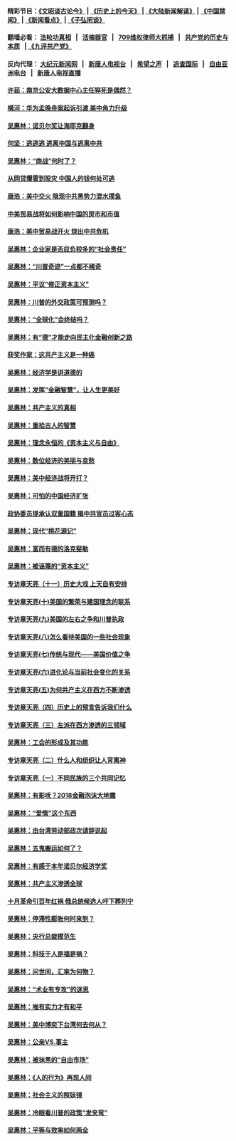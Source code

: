 #### 精彩节目：[《文昭谈古论今》](http://134.209.198.168/wenzhao) | [《历史上的今天》](http://134.209.198.168/today-in-history) | [《大陆新闻解读》](http://134.209.198.168/ntdtv-comedy) | [《中国禁闻》](http://134.209.198.168/ntdtv-news) | [《新闻看点》](http://134.209.198.168/news-insight) | [《子弘闲谈》](http://134.209.198.168/zihongxiantan/) 

  #### 翻墙必看： [法轮功真相](http://134.209.198.168:10000/videos/truth.html) &nbsp;&nbsp;|&nbsp;&nbsp; [活摘器官](http://134.209.198.168:10000/videos/res/Organs/) &nbsp;&nbsp;|&nbsp;&nbsp; [709维权律师大抓捕](http://134.209.198.168:10000/videos/709/) &nbsp;&nbsp;|&nbsp;&nbsp; [共产党的历史与本质](http://134.209.198.168:10000/videos/ccp.html) &nbsp;&nbsp;| [《九评共产党》](http://134.209.198.168:10000/videos/jiuping/) 

#### 反向代理： [大纪元新闻网](http://134.209.198.168:10080/) &nbsp;&nbsp;|&nbsp;&nbsp; [新唐人电视台](http://134.209.198.168:8000/) &nbsp;&nbsp;|&nbsp;&nbsp; [希望之声](http://134.209.198.168:8200/) &nbsp;&nbsp;|&nbsp;&nbsp; [追查国际](http://134.209.198.168:10010/) &nbsp;&nbsp;|&nbsp;&nbsp; [自由亚洲电台](http://134.209.198.168:9800/) &nbsp;&nbsp;|&nbsp;&nbsp; [新唐人电视直播](http://134.209.198.168/) 

#### [许茹：南京公安大数据中心主任猝死是偶然？](../pages/nsc423/n11064744.md?t=03290037) 

#### [横河：华为孟晚舟案起诉引渡 美中角力升级](../pages/nsc423/n11027230.md?t=03290037) 

#### [吴惠林：诺贝尔奖让海耶克翻身](../pages/nsc423/n10890049.md?t=03290037) 

#### [何坚：逃逃逃 逃离中国与逃离中共](../pages/nsc423/n10592891.md?t=03290037) 

#### [吴惠林：“商战”何时了？](../pages/nsc423/n10573558.md?t=03290037) 

#### [从网贷爆雷到股灾 中国人的钱何处可逃](../pages/nsc423/n10572800.md?t=03290037) 

#### [唐浩：美中交火 隐现中共黑势力混水摸鱼](../pages/nsc423/n10544040.md?t=03290037) 

#### [中美贸易战将如何影响中国的房市和币值](../pages/nsc423/n10543697.md?t=03290037) 

#### [唐浩：美中贸易战开火 烧出中共危机](../pages/nsc423/n10540126.md?t=03290037) 

#### [吴惠林：企业家是否应负较多的“社会责任”](../pages/nsc423/n10535022.md?t=03290037) 

#### [吴惠林：“川普奇迹”一点都不稀奇](../pages/nsc423/n10512808.md?t=03290037) 

#### [吴惠林：平议“修正资本主义”](../pages/nsc423/n10495724.md?t=03290037) 

#### [吴惠林：川普的外交政策可预测吗？](../pages/nsc423/n10462387.md?t=03290037) 

#### [吴惠林：“全球化”会终结吗？](../pages/nsc423/n10452838.md?t=03290037) 

#### [吴惠林：有“德”才能走向民主化金融创新之路](../pages/nsc423/n10432292.md?t=03290037) 

#### [获奖作家：这共产主义是一种癌](../pages/nsc423/n10431541.md?t=03290037) 

#### [吴惠林：经济学是讲道德的](../pages/nsc423/n10398014.md?t=03290037) 

#### [吴惠林：发挥“金融智慧”，让人生更美好](../pages/nsc423/n10375019.md?t=03290037) 

#### [吴惠林：共产主义的真相](../pages/nsc423/n10351394.md?t=03290037) 

#### [吴惠林：重拾古人的智慧](../pages/nsc423/n10337691.md?t=03290037) 

#### [吴惠林：理念永恒的《资本主义与自由》](../pages/nsc423/n10316274.md?t=03290037) 

#### [吴惠林：数位经济的美丽与哀愁](../pages/nsc423/n10292946.md?t=03290037) 

#### [吴惠林：美中经济战将开打？](../pages/nsc423/n10258825.md?t=03290037) 

#### [吴惠林：可怕的中国经济扩张](../pages/nsc423/n10219147.md?t=03290037) 

#### [政协委员提承认双重国籍 揭中共官员过客心态](../pages/nsc423/n10208809.md?t=03290037) 

#### [吴惠林：现代“桃花源记”](../pages/nsc423/n10185234.md?t=03290037) 

#### [吴惠林：富而有德的洛克斐勒](../pages/nsc423/n10142264.md?t=03290037) 

#### [吴惠林：被诬蔑的“资本主义”](../pages/nsc423/n10124816.md?t=03290037) 

#### [专访章天亮（十一）历史大戏 上天自有安排](../pages/nsc423/n10094905.md?t=03290037) 

#### [专访章天亮(十)美国的繁荣与建国理念的联系](../pages/nsc423/n10094899.md?t=03290037) 

#### [专访章天亮(九)美国的左右之争和川普执政](../pages/nsc423/n10094889.md?t=03290037) 

#### [专访章天亮(八)怎么看待美国的一些社会现象](../pages/nsc423/n10094857.md?t=03290037) 

#### [专访章天亮(七)传统与现代——美国价值之争](../pages/nsc423/n10093140.md?t=03290037) 

#### [专访章天亮(六)进化论与当前社会变化的关系](../pages/nsc423/n10092036.md?t=03290037) 

#### [专访章天亮(五)为何共产主义在西方不断渗透](../pages/nsc423/n10083620.md?t=03290037) 

#### [专访章天亮（四）历史上的预言告诉我们什么](../pages/nsc423/n10083606.md?t=03290037) 

#### [专访章天亮（三）左派在西方渗透的三领域](../pages/nsc423/n10081115.md?t=03290037) 

#### [吴惠林：工会的形成及其功能](../pages/nsc423/n10080633.md?t=03290037) 

#### [专访章天亮（二）什么人和组织让人背离神](../pages/nsc423/n10076637.md?t=03290037) 

#### [专访章天亮（一）不同民族的三个共同记忆](../pages/nsc423/n10074188.md?t=03290037) 

#### [吴惠林：有影呒？2018金融泡沫大地震](../pages/nsc423/n10040534.md?t=03290037) 

#### [吴惠林：“爱情”这个东西](../pages/nsc423/n10019423.md?t=03290037) 

#### [吴惠林：由台湾劳动部政次请辞说起](../pages/nsc423/n9979679.md?t=03290037) 

#### [吴惠林：五鬼搬运如何了？](../pages/nsc423/n9925338.md?t=03290037) 

#### [吴惠林：有感于本年诺贝尔经济学奖](../pages/nsc423/n9871883.md?t=03290037) 

#### [吴惠林：共产主义渗透全球](../pages/nsc423/n9812748.md?t=03290037) 

#### [十月革命引百年红祸 俄总统候选人吁下葬列宁](../pages/nsc423/n9810182.md?t=03290037) 

#### [吴惠林：停滞性膨胀何时来到？](../pages/nsc423/n9764136.md?t=03290037) 

#### [吴惠林：央行总裁模范生](../pages/nsc423/n9728134.md?t=03290037) 

#### [吴惠林：科技于人是福是祸？](../pages/nsc423/n9672982.md?t=03290037) 

#### [吴惠林：问世间，汇率为何物？](../pages/nsc423/n9621788.md?t=03290037) 

#### [吴惠林：“术业有专攻”的迷思](../pages/nsc423/n9580363.md?t=03290037) 

#### [吴惠林：唯有实力才有和平](../pages/nsc423/n9529599.md?t=03290037) 

#### [吴惠林：美中博奕下台湾何去何从？](../pages/nsc423/n9483598.md?t=03290037) 

#### [吴惠林：公亲VS.事主](../pages/nsc423/n9425637.md?t=03290037) 

#### [吴惠林：被抹黑的“自由市场”](../pages/nsc423/n9351545.md?t=03290037) 

#### [吴惠林：《人的行为》再现人间](../pages/nsc423/n9296339.md?t=03290037) 

#### [吴惠林：社会主义的照妖镜](../pages/nsc423/n9243460.md?t=03290037) 

#### [吴惠林：冷眼看川普的政策“发夹弯”](../pages/nsc423/n9120684.md?t=03290037) 

#### [吴惠林：平等与效率如何两全](../pages/nsc423/n9075430.md?t=03290037) 


